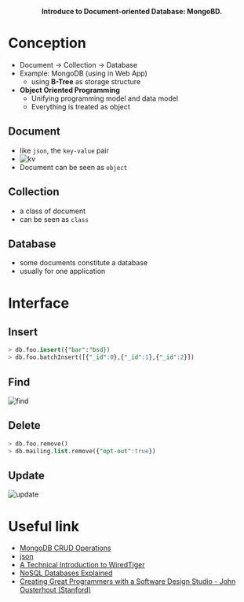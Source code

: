 <p align="center">
  <b>Introduce to Document-oriented Database: MongoBD.</b>
</p>

# Conception

- Document -> Collection -> Database
- Example: MongoDB (using in Web App) 
  - using **B-Tree** as storage structure
- **Object Oriented Programming**
  - Unifying programming model and data model
  - Everything is treated as object

## Document

- like `json`, the `key-value` pair
- ![kv](/images/kv.png)
- Document can be seen as `object`

## Collection

- a class of document
- can be seen as `class`

## Database

- some documents constitute a database
- usually for one application

# Interface

## Insert

```sql
> db.foo.insert({"bar":"bsd})
> db.foo.batchInsert([{"_id":0},{"_id":1},{"_id":2}])
```

## Find

![find](/images/find.png)

## Delete

```sql
> db.foo.remove()
> db.mailing.list.remove({"opt-out":true})
```

## Update

![update](/images/update.png)



# Useful link

- [MongoDB CRUD Operations](https://docs.mongodb.com/manual/crud/)
- [json](https://www.w3schools.cn/js/js_json_intro.asp)
- [A Technical Introduction to WiredTiger](https://www.mongodb.com/presentations/a-technical-introduction-to-wiredtiger)
- [NoSQL Databases Explained](https://www.mongodb.com/nosql-explained)
- [Creating Great Programmers with a Software Design Studio - John Ousterhout (Stanford)](https://www.youtube.com/watch?v=ajFq31OV9Bk&t=180s)



